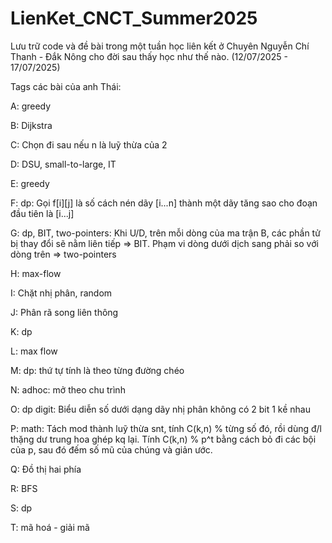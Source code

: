 # LienKet_CNCT_Summer2025
Lưu trữ code và đề bài trong một tuần học liên kết ở Chuyên Nguyễn Chí Thanh - Đắk Nông cho đời sau thấy học như thế nào.
(12/07/2025 - 17/07/2025)


Tags các bài của anh Thái:

A: greedy

B: Dijkstra

C: Chọn đi sau nếu n là luỹ thừa của 2

D: DSU, small-to-large, IT

E: greedy

F: dp: Gọi f[i][j] là số cách nén dãy [i...n] thành một dãy tăng sao cho đoạn đầu tiên là [i...j]

G: dp, BIT, two-pointers: Khi U/D, trên mỗi dòng của ma trận B, các phần tử bị thay đổi sẽ nằm liên tiếp => BIT. Phạm vi dòng dưới dịch sang phải so với dòng trên => two-pointers

H: max-flow

I: Chặt nhị phân, random

J: Phân rã song liên thông

K: dp

L: max flow

M: dp: thứ tự tính là theo từng đường chéo

N: adhoc: mở theo chu trình

O: dp digit: Biểu diễn số dưới dạng dãy nhị phân không có 2 bit 1 kề nhau

P: math: Tách mod thành luỹ thừa snt, tính C(k,n) % từng số đó, rồi dùng đ/l thặng dư trung hoa ghép kq lại. Tính C(k,n) % p^t bằng cách bỏ đi các bội của p, sau đó đếm số mũ của chúng và giản ước.

Q: Đồ thị hai phía

R: BFS

S: dp

T: mã hoá - giải mã